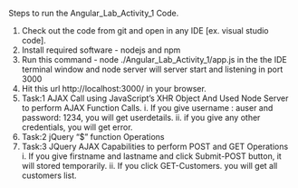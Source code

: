 
Steps to run the Angular_Lab_Activity_1 Code.
1. Check out the code from git and open in any IDE [ex. visual studio code].
2. Install required software - nodejs and npm 
3. Run this command -  node ./Angular_Lab_Activity_1/app.js in the the IDE terminal window and node server will server start and listening in port 3000
4. Hit this url http://localhost:3000/ in your browser.
5. Task:1 AJAX Call using JavaScript’s XHR Object And Used Node Server to perform AJAX Function Calls.
  i. If you give username : auser and password: 1234, you will get userdetails.
  ii. if you give any other credentials, you will get error.
6. Task:2 jQuery “$” function Operations
7. Task:3 JQuery AJAX Capabilities to perform POST and GET Operations
  i. If you give firstname and lastname and click Submit-POST button, it will stored temporarily.
  ii. If you click GET-Customers. you will get all customers list.


